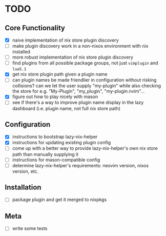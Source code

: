 # TODO

## Core Functionality

- [x] naive implementation of nix store plugin discovery
- [ ] make plugin discovery work in a non-nixos environment with nix installed
- [ ] more robust implementation of nix store plugin discovery
- [ ] find plugins from all possible package groups, not just `vimplugin` and `lua5.1`
- [x] get nix store plugin path given a plugin name
- [ ] can plugin names be made friendlier in configuration without risking collisions?
        can we let the user supply "my-plugin" while also checking the store for
        e.g. "My-Plugin", "my_plugin", "my-plugin.nvim"...
- [x] figure out how to play nicely with mason
- [ ] see if there's a way to improve plugin name display in the lazy dashboard (i.e. plugin name, not full nix store path)

## Configuration

- [x] instructions to bootstrap lazy-nix-helper
- [x] instructions for updating existing plugin config
- [ ] come up with a better way to provide lazy-nix-helper's own nix store path than manually supplying it
- [ ] instructions for mason-compatible config
- [ ] determine lazy-nix-helper's requirements: neovim version, nixos version, etc.

## Installation

- [ ] package plugin and get it merged to nixpkgs

## Meta

- [ ] write some tests
